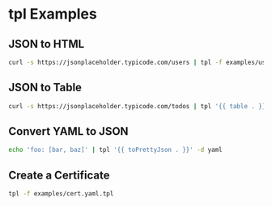 # tpl Examples

## JSON to HTML

```bash
curl -s https://jsonplaceholder.typicode.com/users | tpl -f examples/users.html.tpl
```

## JSON to Table

```bash
curl -s https://jsonplaceholder.typicode.com/todos | tpl '{{ table . }}'
```

## Convert YAML to JSON

```bash
echo 'foo: [bar, baz]' | tpl '{{ toPrettyJson . }}' -d yaml
```

## Create a Certificate

```bash
tpl -f examples/cert.yaml.tpl
```
